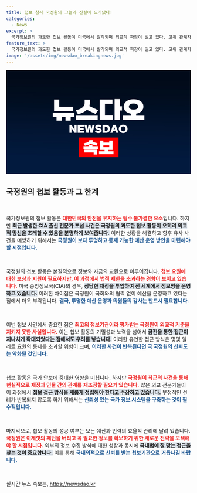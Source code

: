 ```yaml
---
title: 첩보 참사 국정원의 그늘과 진실이 드러났다!
categories:
  - News
excerpt: >
  국가정보원의 과도한 첩보 활동이 미국에서 발각되며 외교적 파장이 일고 있다. 고위 관계자는 정보 수집의 본질이 자금에 있다고 지적하며, 투명한 예산 관리를 요구하고 있다. 국회는 이 같은 예산을 통제하지 못하는 현실이 우려스럽다.
feature_text: >
  국가정보원의 과도한 첩보 활동이 미국에서 발각되며 외교적 파장이 일고 있다. 고위 관계자는 정보 수집의 본질이 자금에 있다고 지적하며, 투명한 예산 관리를 요구하고 있다. 국회는 이 같은 예산을 통제하지 못하는 현실이 우려스럽다.
image: '/assets/img/newsdao_breakingnews.jpg'
---
```


<p><img src="/assets/img/newsdao_breakingnews.jpg" alt="cryptoinkorea 속보" /></p>

<h2 data-ke-size="size26">국정원의 첩보 활동과 그 한계</h2>

<p data-ke-size="size16">&nbsp;</p>

<p>국가정보원의 첩보 활동은 <b><span style="color: #ee2323;">대한민국의 안전을 유지하는 필수 불가결한 요소</span></b>입니다. 하지만 <b><span style="background-color: #21538527;">최근 발생한 CIA 출신 전문가 포섭 사건은 국정원의 과도한 첩보 활동이 오히려 외교적 망신을 초래할 수 있음을 분명하게 보여줍니다.</span></b> 이러한 상황을 해결하고 향후 유사 사건을 예방하기 위해서는 <b><span style="color: #1a5490;">국정원이 보다 투명하고 통제 가능한 예산 운영 방안을 마련해야 할 시점입니다.</span></b> </p>

<p data-ke-size="size16">&nbsp;</p>

<p>국정원의 첩보 활동은 본질적으로 정보와 자금의 교환으로 이루어집니다. <b><span style="color: #ee2323;">첩보 요원에 대한 보상과 지원이 필요하지만, 이 과정에서 법적 제한을 초과하는 경향이 보이고 있습니다.</span></b> 미국 중앙정보국(CIA)의 경우, <b><span style="background-color: #21538527;">상당한 재정을 투입하여 전 세계에서 정보망을 운영하고 있습니다.</span></b> 이러한 차이점은 국정원이 국회와의 협력 없이 예산을 운영하고 있다는 점에서 더욱 부각됩니다. <b><span style="color: #1a5490;">결국, 투명한 예산 운영과 의원들의 감사는 반드시 필요합니다.</span></b></p>

<p data-ke-size="size16">&nbsp;</p>

<p>이번 첩보 사건에서 중요한 점은 <b><span style="color: #ee2323;">최고의 정보기관이라 평가받는 국정원이 외교적 기준을 지키지 못한 사실입니다.</span></b> 이는 첩보 활동의 기밀성과 노력을 넘어서 <b><span style="background-color: #21538527;">금전을 통한 접근이 지나치게 확대되었다는 점에서도 우려를 낳습니다.</span></b> 이러한 유연한 접근 방식은 몇몇 엘리트 요원의 통제를 초과할 위험이 크며, <b><span style="color: #1a5490;">이러한 사건이 반복된다면 국 국정원의 신뢰도는 악화될 것입니다.</span></b></p>

<p data-ke-size="size16">&nbsp;</p>

<p>첩보 활동은 국가 안보에 중대한 영향을 미칩니다. 하지만 <b><span style="color: #ee2323;">국정원이 최근의 사건을 통해 현실적으로 재정과 인물 간의 관계를 재조정할 필요가 있습니다.</span></b> 많은 외교 전문가들이 이 과정에서 <b><span style="background-color: #21538527;">첩보 접근 방식을 새롭게 정립해야 한다고 주장하고 있습니다.</span></b> 부정적인 선례가 반복되지 않도록 하기 위해서는 <b><span style="color: #1a5490;">신뢰성 있는 국가 정보 시스템을 구축하는 것이 필수적입니다.</span></b></p>

<p data-ke-size="size16">&nbsp;</p>

<p>마지막으로, 첩보 활동의 성공 여부는 모든 예산과 인력의 효율적 관리에 달려 있습니다. <b><span style="color: #ee2323;">국정원은 이제껏의 패턴을 버리고 꼭 필요한 정보를 확보하기 위한 새로운 전략을 모색해야 할 시점입니다.</span></b> 외부의 정보 수집 방식에 대한 성찰과 동시에 <b><span style="background-color: #21538527;">국내법에 잘 맞는 접근을 찾는 것이 중요합니다.</span></b> 이를 통해 <b><span style="color: #1a5490;">국내외적으로 신뢰를 받는 첩보기관으로 거듭나길 바랍니다.</span></b> </p>

<p data-ke-size="size16">&nbsp;</p>
실시간 뉴스 속보는, <a href="https://newsdao.kr" rel="dofollow">https://newsdao.kr</a>


